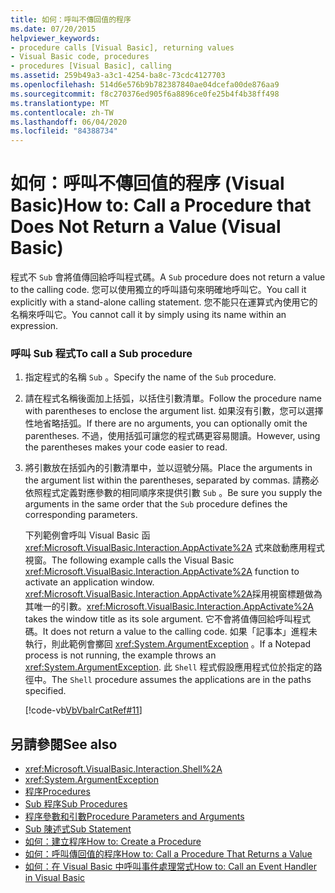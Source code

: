 ```yaml
---
title: 如何：呼叫不傳回值的程序
ms.date: 07/20/2015
helpviewer_keywords:
- procedure calls [Visual Basic], returning values
- Visual Basic code, procedures
- procedures [Visual Basic], calling
ms.assetid: 259b49a3-a3c1-4254-ba8c-73cdc4127703
ms.openlocfilehash: 514d6e576b9b782387840ae04dcefa00de876aa9
ms.sourcegitcommit: f8c270376ed905f6a8896ce0fe25b4f4b38ff498
ms.translationtype: MT
ms.contentlocale: zh-TW
ms.lasthandoff: 06/04/2020
ms.locfileid: "84388734"
---
```

# <a name="how-to-call-a-procedure-that-does-not-return-a-value-visual-basic"></a><span data-ttu-id="12637-102">如何：呼叫不傳回值的程序 (Visual Basic)</span><span class="sxs-lookup"><span data-stu-id="12637-102">How to: Call a Procedure that Does Not Return a Value (Visual Basic)</span></span>
<span data-ttu-id="12637-103">程式不 `Sub` 會將值傳回給呼叫程式碼。</span><span class="sxs-lookup"><span data-stu-id="12637-103">A `Sub` procedure does not return a value to the calling code.</span></span> <span data-ttu-id="12637-104">您可以使用獨立的呼叫語句來明確地呼叫它。</span><span class="sxs-lookup"><span data-stu-id="12637-104">You call it explicitly with a stand-alone calling statement.</span></span> <span data-ttu-id="12637-105">您不能只在運算式內使用它的名稱來呼叫它。</span><span class="sxs-lookup"><span data-stu-id="12637-105">You cannot call it by simply using its name within an expression.</span></span>  
  
### <a name="to-call-a-sub-procedure"></a><span data-ttu-id="12637-106">呼叫 Sub 程式</span><span class="sxs-lookup"><span data-stu-id="12637-106">To call a Sub procedure</span></span>  
  
1. <span data-ttu-id="12637-107">指定程式的名稱 `Sub` 。</span><span class="sxs-lookup"><span data-stu-id="12637-107">Specify the name of the `Sub` procedure.</span></span>  
  
2. <span data-ttu-id="12637-108">請在程式名稱後面加上括弧，以括住引數清單。</span><span class="sxs-lookup"><span data-stu-id="12637-108">Follow the procedure name with parentheses to enclose the argument list.</span></span> <span data-ttu-id="12637-109">如果沒有引數，您可以選擇性地省略括弧。</span><span class="sxs-lookup"><span data-stu-id="12637-109">If there are no arguments, you can optionally omit the parentheses.</span></span> <span data-ttu-id="12637-110">不過，使用括弧可讓您的程式碼更容易閱讀。</span><span class="sxs-lookup"><span data-stu-id="12637-110">However, using the parentheses makes your code easier to read.</span></span>  
  
3. <span data-ttu-id="12637-111">將引數放在括弧內的引數清單中，並以逗號分隔。</span><span class="sxs-lookup"><span data-stu-id="12637-111">Place the arguments in the argument list within the parentheses, separated by commas.</span></span> <span data-ttu-id="12637-112">請務必依照程式定義對應參數的相同順序來提供引數 `Sub` 。</span><span class="sxs-lookup"><span data-stu-id="12637-112">Be sure you supply the arguments in the same order that the `Sub` procedure defines the corresponding parameters.</span></span>  
  
     <span data-ttu-id="12637-113">下列範例會呼叫 Visual Basic 函 <xref:Microsoft.VisualBasic.Interaction.AppActivate%2A> 式來啟動應用程式視窗。</span><span class="sxs-lookup"><span data-stu-id="12637-113">The following example calls the Visual Basic <xref:Microsoft.VisualBasic.Interaction.AppActivate%2A> function to activate an application window.</span></span> <span data-ttu-id="12637-114"><xref:Microsoft.VisualBasic.Interaction.AppActivate%2A>採用視窗標題做為其唯一的引數。</span><span class="sxs-lookup"><span data-stu-id="12637-114"><xref:Microsoft.VisualBasic.Interaction.AppActivate%2A> takes the window title as its sole argument.</span></span> <span data-ttu-id="12637-115">它不會將值傳回給呼叫程式碼。</span><span class="sxs-lookup"><span data-stu-id="12637-115">It does not return a value to the calling code.</span></span> <span data-ttu-id="12637-116">如果「記事本」進程未執行，則此範例會擲回 <xref:System.ArgumentException> 。</span><span class="sxs-lookup"><span data-stu-id="12637-116">If a Notepad process is not running, the example throws an <xref:System.ArgumentException>.</span></span> <span data-ttu-id="12637-117">此 `Shell` 程式假設應用程式位於指定的路徑中。</span><span class="sxs-lookup"><span data-stu-id="12637-117">The `Shell` procedure assumes the applications are in the paths specified.</span></span>  
  
     [!code-vb[VbVbalrCatRef#11](~/samples/snippets/visualbasic/VS_Snippets_VBCSharp/VbVbalrCatRef/VB/Class1.vb#11)]  
  
## <a name="see-also"></a><span data-ttu-id="12637-118">另請參閱</span><span class="sxs-lookup"><span data-stu-id="12637-118">See also</span></span>

- <xref:Microsoft.VisualBasic.Interaction.Shell%2A>
- <xref:System.ArgumentException>
- [<span data-ttu-id="12637-119">程序</span><span class="sxs-lookup"><span data-stu-id="12637-119">Procedures</span></span>](./index.md)
- [<span data-ttu-id="12637-120">Sub 程序</span><span class="sxs-lookup"><span data-stu-id="12637-120">Sub Procedures</span></span>](./sub-procedures.md)
- [<span data-ttu-id="12637-121">程序參數和引數</span><span class="sxs-lookup"><span data-stu-id="12637-121">Procedure Parameters and Arguments</span></span>](./procedure-parameters-and-arguments.md)
- [<span data-ttu-id="12637-122">Sub 陳述式</span><span class="sxs-lookup"><span data-stu-id="12637-122">Sub Statement</span></span>](../../../language-reference/statements/sub-statement.md)
- [<span data-ttu-id="12637-123">如何：建立程序</span><span class="sxs-lookup"><span data-stu-id="12637-123">How to: Create a Procedure</span></span>](./how-to-create-a-procedure.md)
- [<span data-ttu-id="12637-124">如何：呼叫傳回值的程序</span><span class="sxs-lookup"><span data-stu-id="12637-124">How to: Call a Procedure That Returns a Value</span></span>](./how-to-call-a-procedure-that-returns-a-value.md)
- [<span data-ttu-id="12637-125">如何：在 Visual Basic 中呼叫事件處理常式</span><span class="sxs-lookup"><span data-stu-id="12637-125">How to: Call an Event Handler in Visual Basic</span></span>](./how-to-call-an-event-handler.md)
